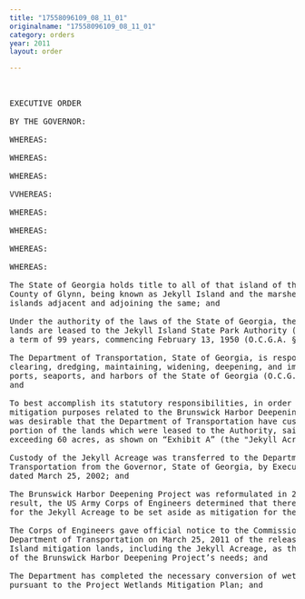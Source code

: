 ```yaml
---
title: "17558096109_08_11_01"
originalname: "17558096109_08_11_01"
category: orders
year: 2011
layout: order

---
```

<pre>
 

EXECUTIVE ORDER

BY THE GOVERNOR:

WHEREAS:

WHEREAS:

WHEREAS:

VVHEREAS:

WHEREAS:

WHEREAS:

WHEREAS:

WHEREAS:

The State of Georgia holds title to all of that island of the State of Georgia,
County of Glynn, being known as Jekyll Island and the marshes and marsh
islands adjacent and adjoining the same; and

Under the authority of the laws of the State of Georgia, the above—mentioned
lands are leased to the Jekyll Island State Park Authority (the “Authority”) for
a term of 99 years, commencing February 13, 1950 (O.C.G.A. §12—3—241); and

The Department of Transportation, State of Georgia, is responsible for the
clearing, dredging, maintaining, widening, deepening, and improving of the
ports, seaports, and harbors of the State of Georgia (O.C.G.A. §32—2—2(18));
and

To best accomplish its statutory responsibilities, in order to accomplish
mitigation purposes related to the Brunswick Harbor Deepening Project, it
was desirable that the Department of Transportation have custody of that
portion of the lands which were leased to the Authority, said portion not
exceeding 60 acres, as shown on “Exhibit A” (the "Jekyll Acreage”); and

Custody of the Jekyll Acreage was transferred to the Department of
Transportation from the Governor, State of Georgia, by Executive Order
dated March 25, 2002; and

The Brunswick Harbor Deepening Project was reformulated in 2007, and as a
result, the US Army Corps of Engineers determined that there was no need
for the Jekyll Acreage to be set aside as mitigation for the project; and

The Corps of Engineers gave official notice to the Commissioner of the
Department of Transportation on March 25, 2011 of the release of the Jekyll
Island mitigation lands, including the Jekyll Acreage, as they were in excess
of the Brunswick Harbor Deepening Project’s needs; and

The Department has completed the necessary conversion of wetlands
pursuant to the Project Wetlands Mitigation Plan; and

</pre>
